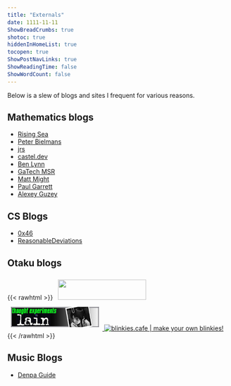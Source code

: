 ```yaml
---
title: "Externals"
date: 1111-11-11
ShowBreadCrumbs: true
shotoc: true
hiddenInHomeList: true
tocopen: true
ShowPostNavLinks: true
ShowReadingTime: false
ShowWordCount: false
---
```

Below is a slew of blogs and sites I frequent for various reasons.

## Mathematics blogs

* [Rising Sea](http://therisingsea.org/)
* [Peter Bielmans](https://pbelmans.ncag.info/)
* [jrs](http://www.math.lsa.umich.edu/~jrs/)
* [castel.dev](https://castel.dev/)
* [Ben Lynn](https://crypto.stanford.edu/~blynn/)
* [GaTech MSR](http://people.math.gatech.edu/~dmargalit7/tsr/index.shtml)
* [Matt Might](http://matt.might.net/articles/)
* [Paul Garrett](https://www-users.cse.umn.edu/~garrett/)
* [Alexey Guzey](https://guzey.com/)

## CS Blogs
* [0x46](https://0x46.net/)
* [ReasonableDeviations](https://reasonabledeviations.com/)

## Otaku blogs
{{< rawhtml >}}
<a href="https://artificialnightsky.neocities.org">
    <img src="https://artificialnightsky.neocities.org/images/stamps/ans.gif" width="200" vspace="8" hspace="8" height="46" border="0">
</a>
<a href="http://www.cjas.org/~leng/lain.htm">
    <img src="banners/telbanner.jpg" alt="thought experiments lain" width="200" vspace="8" hspace="8" height="46" border="0">
</a>
<a href='https://blinkies.cafe' target='_blank'><img src='https://blinkies.cafe/b/display/blinkiesCafe-badge.gif' alt='blinkies.cafe | make your own blinkies!'></a>
{{< /rawhtml >}}

## Music Blogs

* [Denpa Guide](http://denpa.omaera.org/)
